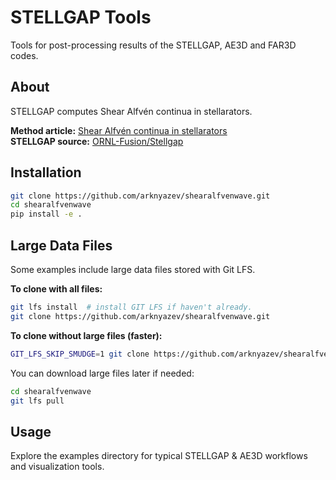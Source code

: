 # STELLGAP Tools

Tools for post-processing results of the STELLGAP, AE3D and FAR3D codes.

## About

STELLGAP computes Shear Alfvén continua in stellarators.

**Method article:** [Shear Alfvén continua in stellarators](https://pubs.aip.org/pop/article/10/8/3217/463091/Shear-Alfven-continua-in-stellarators)  
**STELLGAP source:** [ORNL-Fusion/Stellgap](https://github.com/ORNL-Fusion/Stellgap)

## Installation

```bash
git clone https://github.com/arknyazev/shearalfvenwave.git
cd shearalfvenwave
pip install -e .
```

## Large Data Files

Some examples include large data files stored with Git LFS. 

**To clone with all files:**
```bash
git lfs install  # install GIT LFS if haven't already.
git clone https://github.com/arknyazev/shearalfvenwave.git
```

**To clone without large files (faster):**
```bash
GIT_LFS_SKIP_SMUDGE=1 git clone https://github.com/arknyazev/shearalfvenwave.git
```

You can download large files later if needed:
```bash
cd shearalfvenwave
git lfs pull
```

## Usage

Explore the examples directory for typical STELLGAP & AE3D workflows and visualization tools.
